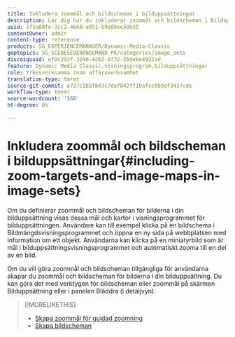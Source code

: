 ```yaml
---
title: Inkludera zoommål och bildscheman i bilduppsättningar
description: Lär dig hur du inkluderar zoommål och bildscheman i Bilduppsättningar.
uuid: 1f5a00fe-3cc2-4668-a051-59e0bee50b35
contentOwner: admin
content-type: reference
products: SG_EXPERIENCEMANAGER/Dynamic-Media-Classic
geptopics: SG_SCENESEVENONDEMAND_PK/categories/image_sets
discoiquuid: ef0c292f-3240-4c62-8f32-25de8e4922ad
feature: Dynamic Media Classic,visningsprogram,bilduppsättningar
role: Yrkesverksamma inom affärsverksamhet
translation-type: tm+mt
source-git-commit: e727c1b5fb43c7def842ff1bafcc8b3ef3437cde
workflow-type: tm+mt
source-wordcount: '168'
ht-degree: 0%

---
```



# Inkludera zoommål och bildscheman i bilduppsättningar{#including-zoom-targets-and-image-maps-in-image-sets}

Om du definierar zoommål och bildscheman för bilderna i din bilduppsättning visas dessa mål och kartor i visningsprogrammet för bilduppsättningen. Användare kan till exempel klicka på en bildschema i Bildmängdsvisningsprogrammet och öppna en ny sida på webbplatsen med information om ett objekt. Användarna kan klicka på en miniatyrbild som är mål i bilduppsättningsvisningsprogrammet och automatiskt zooma till en del av en bild.

Om du vill göra zoommål och bildscheman tillgängliga för användarna skapar du zoommål och bildscheman för bilderna i din bilduppsättning. Du kan göra det med verktygen för bildscheman eller zoommål på skärmen Bilduppsättning eller i panelen Bläddra (i detaljvyn).

>[!MORELIKETHIS]
>
>* [Skapa zoommål för guidad zoomning](creating-zoom-targets-guided-zoom.md#creating_zoom_targets_for_guided_zoom)
>* [Skapa bildscheman](creating-image-maps.md#creating_image_maps)

